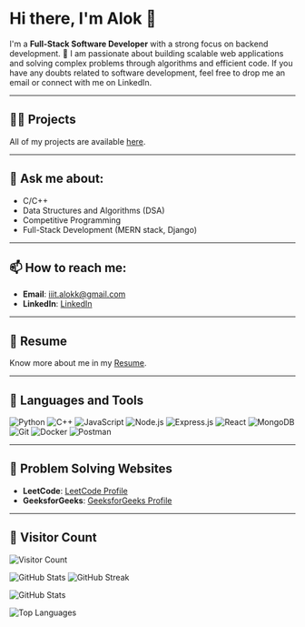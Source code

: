 # Hi there, I'm Alok 👋

I'm a **Full-Stack Software Developer** with a strong focus on backend development. 🌱 I am passionate about building scalable web applications and solving complex problems through algorithms and efficient code. If you have any doubts related to software development, feel free to drop me an email or connect with me on LinkedIn.

---

## 👨‍💻 Projects

All of my projects are available [here](https://github.com/a-k-singhk?tab=repositories).

---

## 💬 Ask me about:

- C/C++
- Data Structures and Algorithms (DSA)
- Competitive Programming
- Full-Stack Development (MERN stack, Django)

---

## 📫 How to reach me:

- **Email**: iiit.alokk@gmail.com
- **LinkedIn**: [LinkedIn](https://www.linkedin.com/in/iiit-alok/)

---

## 📄 Resume

Know more about me in my [Resume](https://drive.google.com/file/d/1tK-ZRbR-A78mPZSVOEAcxyZGppYPLbIl/view?usp=drive_link).

---

## 🚀 Languages and Tools

![Python](https://img.shields.io/badge/Python-%2314354C.svg?style=flat&logo=python&logoColor=white)
![C++](https://img.shields.io/badge/C%2B%2B-%2300599C.svg?style=flat&logo=c%2B%2B&logoColor=white)
![JavaScript](https://img.shields.io/badge/JavaScript-%23F7DF1E.svg?style=flat&logo=javascript&logoColor=black)
![Node.js](https://img.shields.io/badge/Node.js-%2343853D.svg?style=flat&logo=node.js&logoColor=white)
![Express.js](https://img.shields.io/badge/Express.js-%23404d59.svg?style=flat&logo=express&logoColor=white)
![React](https://img.shields.io/badge/React-%2320232a.svg?style=flat&logo=react&logoColor=%2361DAFB)
![MongoDB](https://img.shields.io/badge/MongoDB-%234ea94b.svg?style=flat&logo=mongodb&logoColor=white)
![Git](https://img.shields.io/badge/Git-%23F05033.svg?style=flat&logo=git&logoColor=white)
![Docker](https://img.shields.io/badge/Docker-%230db7ed.svg?style=flat&logo=docker&logoColor=white)
![Postman](https://img.shields.io/badge/Postman-%23FF6C37.svg?style=flat&logo=postman&logoColor=white)

---
## 🏅 Problem Solving Websites

- **LeetCode**: [LeetCode Profile](https://leetcode.com/u/iiit_alokk/)
- **GeeksforGeeks**: [GeeksforGeeks Profile](https://www.geeksforgeeks.org/user/alokkumarsinghsintu/)


---
## 👀 Visitor Count

![Visitor Count](https://komarev.com/ghpvc/?username=a-k-singhk&style=flat-square&color=blue)

![GitHub Stats](https://github-readme-stats.vercel.app/api?username=a-k-singhk&show_icons=true&theme=radical)
![GitHub Streak](https://github-readme-streak-stats.herokuapp.com/?user=a-k-singhk&theme=dark)

![GitHub Stats](https://github-readme-stats.vercel.app/api?username=a-k-singhk&show_icons=true&theme=radical)

![Top Languages](https://github-readme-stats.vercel.app/api/top-langs/?username=a-k-singhk&layout=compact)

<!--
**a-k-singhk/a-k-singhk** is a ✨ _special_ ✨ repository because its `README.md` (this file) appears on your GitHub profile.

Here are some ideas to get you started:

- 🔭 I’m currently working on ...
- 🌱 I’m currently learning ...
- 👯 I’m looking to collaborate on ...
- 🤔 I’m looking for help with ...
- 💬 Ask me about ...
- 📫 How to reach me: ...
- 😄 Pronouns: ...
- ⚡ Fun fact: ...
-->
